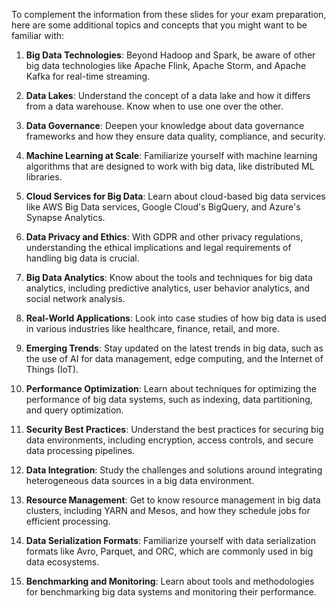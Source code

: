 To complement the information from these slides for your exam preparation, here are some additional topics and concepts that you might want to be familiar with:

1. **Big Data Technologies**: Beyond Hadoop and Spark, be aware of other big data technologies like Apache Flink, Apache Storm, and Apache Kafka for real-time streaming.
    
2. **Data Lakes**: Understand the concept of a data lake and how it differs from a data warehouse. Know when to use one over the other.
    
3. **Data Governance**: Deepen your knowledge about data governance frameworks and how they ensure data quality, compliance, and security.
    
4. **Machine Learning at Scale**: Familiarize yourself with machine learning algorithms that are designed to work with big data, like distributed ML libraries.
    
5. **Cloud Services for Big Data**: Learn about cloud-based big data services like AWS Big Data services, Google Cloud's BigQuery, and Azure's Synapse Analytics.
    
6. **Data Privacy and Ethics**: With GDPR and other privacy regulations, understanding the ethical implications and legal requirements of handling big data is crucial.
    
7. **Big Data Analytics**: Know about the tools and techniques for big data analytics, including predictive analytics, user behavior analytics, and social network analysis.
    
8. **Real-World Applications**: Look into case studies of how big data is used in various industries like healthcare, finance, retail, and more.
    
9. **Emerging Trends**: Stay updated on the latest trends in big data, such as the use of AI for data management, edge computing, and the Internet of Things (IoT).
    
10. **Performance Optimization**: Learn about techniques for optimizing the performance of big data systems, such as indexing, data partitioning, and query optimization.
    
11. **Security Best Practices**: Understand the best practices for securing big data environments, including encryption, access controls, and secure data processing pipelines.
    
12. **Data Integration**: Study the challenges and solutions around integrating heterogeneous data sources in a big data environment.
    
13. **Resource Management**: Get to know resource management in big data clusters, including YARN and Mesos, and how they schedule jobs for efficient processing.
    
14. **Data Serialization Formats**: Familiarize yourself with data serialization formats like Avro, Parquet, and ORC, which are commonly used in big data ecosystems.
    
15. **Benchmarking and Monitoring**: Learn about tools and methodologies for benchmarking big data systems and monitoring their performance.